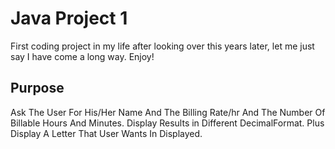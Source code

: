 # Java Project 1
First coding project in my life after looking over this years later, let me just say I have come a long way. Enjoy!
## Purpose
Ask The User For His/Her Name And The Billing Rate/hr And The Number Of Billable Hours And Minutes. Display Results in Different DecimalFormat. Plus Display A Letter That User Wants In Displayed.
